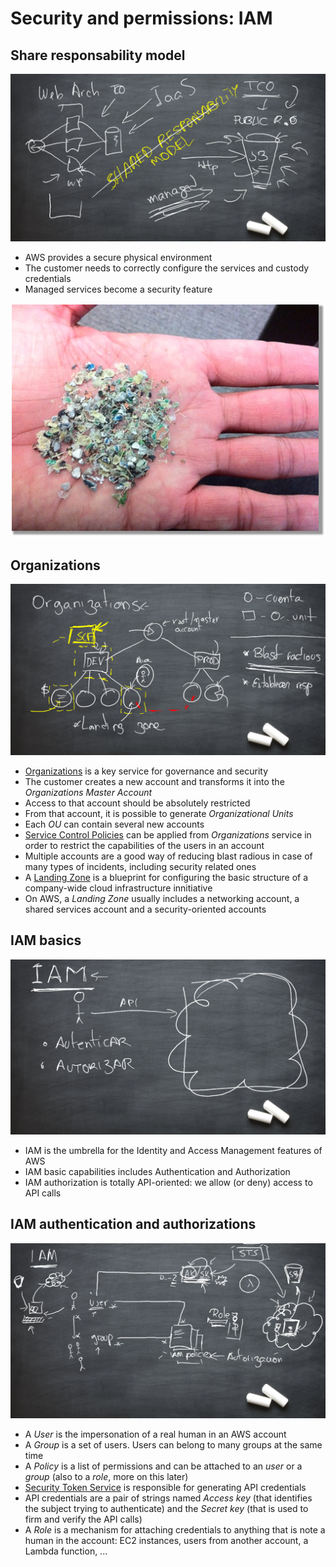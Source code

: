 # Security and permissions: IAM

## Share responsability model

![Shared responsability](shared-responsability-model.png)

* AWS provides a secure physical environment
* The customer needs to correctly configure the services and custody credentials
* Managed services become a security feature

![Hard disk pulp after decomissioning the hardware](hard-disk-pulp.jpg)

## Organizations

![Organizations structure](organizations.png)

* [Organizations](https://aws.amazon.com/es/organizations/) is a key service for governance and security
* The customer creates a new account and transforms it into the *Organizations Master Account*
* Access to that account should be absolutely restricted
* From that account, it is possible to generate *Organizational Units*
* Each *OU* can contain several new accounts
* [Service Control Policies](https://docs.aws.amazon.com/organizations/latest/userguide/orgs_manage_policies_scps.html) can be applied from *Organizations* service in order to restrict the capabilities of the users in an account
* Multiple accounts are a good way of reducing blast radious in case of many types of incidents, including security related ones
* A [Landing Zone](https://www.meshcloud.io/2020/06/08/cloud-landing-zone-lifecycle-explained/) is a blueprint for configuring the basic structure of a company-wide cloud infrastructure innitiative
* On AWS, a *Landing Zone* usually includes a networking account, a shared services account and a security-oriented accounts

## IAM basics

![IAM main responsabilities](iam.png)

* IAM is the umbrella for the Identity and Access Management features of AWS 
* IAM basic capabilities includes Authentication and Authorization
* IAM authorization is totally API-oriented: we allow (or deny) access to API calls

## IAM authentication and authorizations

![IAM Accesskey/Secretkey](iam-ak-sk.png)

* A *User* is the impersonation of a real human in an AWS account
* A *Group* is a set of users. Users can belong to many groups at the same time
* A *Policy* is a list of permissions and can be attached to an *user* or a *group* (also to a *role*, more on this later)
* [Security Token Service](https://docs.aws.amazon.com/STS/latest/APIReference/welcome.html) is responsible for generating API credentials
* API credentials are a pair of strings named *Access key* (that identifies the subject trying to authenticate) and the *Secret key* (that is used to firm and verify the API calls)
* A *Role* is a mechanism for attaching credentials to anything that is note a human in the account: EC2 instances, users from another account, a Lambda function, ...